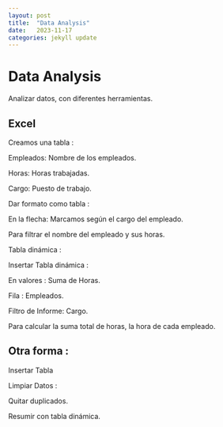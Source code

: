 ```yaml
---
layout: post
title:  "Data Analysis"
date:   2023-11-17
categories: jekyll update
---
```


# Data Analysis

Analizar datos, con diferentes herramientas.

## Excel 

Creamos una tabla :

Empleados: Nombre de los empleados.

Horas: Horas trabajadas.

Cargo: Puesto de trabajo.

Dar formato como tabla :

En la flecha: Marcamos según el cargo del empleado.

Para filtrar el nombre del empleado y sus horas.

Tabla dinámica :

Insertar Tabla dinámica :

En valores : Suma de Horas.

Fila : Empleados.

Filtro de Informe: Cargo.


Para calcular la suma total de horas, la hora de cada empleado.


## Otra forma :

Insertar Tabla 

Limpiar Datos :

Quitar duplicados.

Resumir con tabla dinámica.







